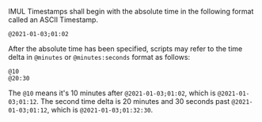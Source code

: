 IMUL Timestamps shall begin with the absolute time in the following format called an ASCII Timestamp.

```IMUL
@2021-01-03;01:02
```

After the absolute time has been specified, scripts may refer to the time delta in `@minutes` or `@minutes:seconds` format as follows:

```IMUL
@10
@20:30
```

The `@10` means it's 10 minutes after `@2021-01-03;01:02`, which is `@2021-01-03;01:12`. The second time delta is 20 minutes and 30 seconds past `@2021-01-03;01:12`, which is `@2021-01-03;01:32:30`.